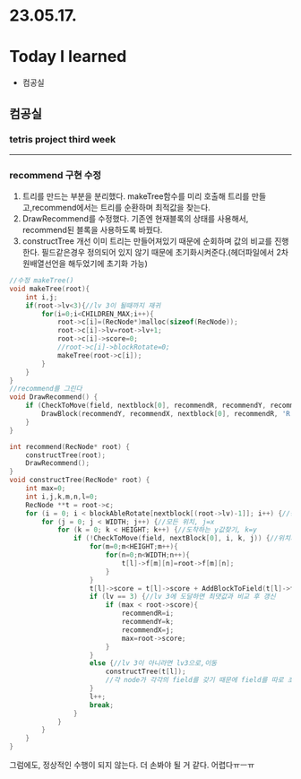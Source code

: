 # 23.05.17.

# Today I learned

- 컴공실

## 컴공실

### tetris project third week

---

### recommend 구현 수정

1. 트리를 만드는 부분을 분리했다. makeTree함수를 미리 호출해 트리를 만들고,recommend에서는 트리를 순환하며 최적값을 찾는다.
2. DrawRecommend를 수정했다.
   기존엔 현재블록의 상태를 사용해서, recommend된 블록을 사용하도록 바꿨다.
3. constructTree 개선
   이미 트리는 만들어져있기 때문에 순회하며 값의 비교를 진행한다. 필드같은경우 정의되어 있지 않기 때문에 초기화시켜준다.(헤더파일에서 2차원배열선언을 해두었기에 초기화 가능)

```C
//수정 makeTree()
void makeTree(root){
    int i,j;
    if(root->lv<3){//lv 3이 될때까지 재귀
        for(i=0;i<CHILDREN_MAX;i++){
            root->c[i]=(RecNode*)malloc(sizeof(RecNode));
            root->c[i]->lv=root->lv+1;
            root->c[i]->score=0;
            //root->c[i]->blockRotate=0;
            makeTree(root->c[i]);
        }
    }
}
//recommend를 그린다
void DrawRecommend() {
    if (CheckToMove(field, nextblock[0], recommendR, recommendY, recommendX)) {//recommend위치로 이동가능하면 이동
        DrawBlock(recommendY, recommendX, nextblock[0], recommendR, 'R');
    }
}

int recommend(RecNode* root) {
    constructTree(root);
    DrawRecommend();
}
void constructTree(RecNode* root) {
    int max=0;
    int i,j,k,m,n,l=0;
    RecNode **t = root->c;
    for (i = 0; i < blockAbleRotate[nextblock[(root->lv)-1]]; i++) {//중복되는 경우 제외 모든 회전, i=blockRotate
        for (j = 0; j < WIDTH; j++) {//모든 위치, j=x
            for (k = 0; k < HEIGHT; k++) {//도착하는 y값찾기, k=y
                if (!CheckToMove(field, nextBlock[0], i, k, j)) {//위치시키기
                    for(m=0;m<HEIGHT;m++){
                        for(n=0;n<WIDTH;n++){
                            t[l]->f[m][n]=root->f[m][n];
                        }
                    }
                    t[l]->score = t[l]->score + AddBlockToField(t[l]->f,i,k-1,j)+DeleteLine(t[l]->f)
                    if (lv == 3) {//lv 3에 도달하면 최댓값과 비교 후 갱신
                        if (max < root->score){
                            recommendR=i;
                            recommendY=k;
                            recommendX=j;
                            max=root->score;
                        }
                    }
                    else {//lv 3이 아니라면 lv3으로,이동
                        constructTree(t[l]);
                        //각 node가 각각의 field를 갖기 때문에 field를 따로 초기화할 필요가 없다
                    }
                    l++;
                    break;
                }
            }
        }
    }
}
```

그럼에도, 정상적인 수행이 되지 않는다. 더 손봐야 될 거 같다. 어렵다ㅠㅡㅠ
